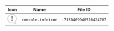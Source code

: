 | Icon | Name | File ID |
| ---  | ---  | ---     |
| ![](console.infoicon.png) | `console.infoicon` | `-7150409940516424707` |
